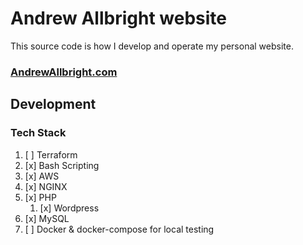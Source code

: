 # Andrew Allbright website

This source code is how I develop and operate my personal website.

### [AndrewAllbright.com](https://andrewallbright.com)

## Development

### Tech Stack
1. [ ] Terraform
1. [x] Bash Scripting
1. [x] AWS
1. [x] NGINX
1. [x] PHP
    1. [x] Wordpress
1. [x] MySQL
1. [ ] Docker & docker-compose for local testing
